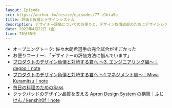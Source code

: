 ```yaml
---
layout: Episode
src: https://anchor.fm/resize/episodes/77-e1hfa9o
title: 評価と負債とデザインシステム
description: デザイナー評価についてのお便りと、デザイン負債返却のためにデザインシステムを代替わりした仕事について話しました。
date: 2022年4月22日（金）
time: 78分55秒
---
```


- オープニングトーク: 佐々木朗希選手の完全試合がすごかった
- お便りコーナー: 「デザイナーの評価方法に悩んでいます」
- [プロダクトのデザイン負債と対峙する君へ 〜3. エンジニアリング編〜｜degoo｜note](https://note.com/dex1t/n/nd3a758a44c8d?magazine_key=m3e4068b2801b)
- [プロダクトのデザイン負債と対峙する君へ 〜1.マネジメント編〜｜Miwa Kuramitsu｜note](https://note.com/hebereke/n/n2166eb6919bc)
- [毎日の料理のためのSass](https://cssnite.jp/lp/lp26/CSSNiteLP26-s9-ikeda.pdf)
- [クックパッドのデザイン品質を支える Apron Design System の構築｜ふじけん / kenshir0f｜note](https://note.com/fjkn/n/nf73742ec925a)
